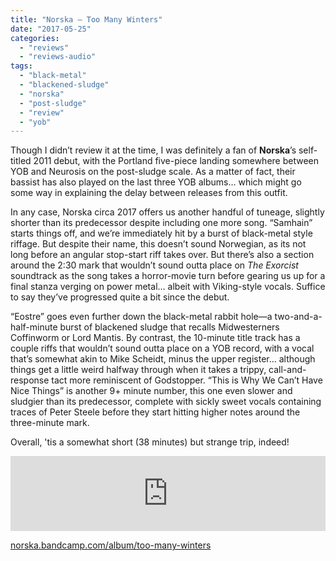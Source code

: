 ```yaml
---
title: "Norska – Too Many Winters"
date: "2017-05-25"
categories: 
  - "reviews"
  - "reviews-audio"
tags: 
  - "black-metal"
  - "blackened-sludge"
  - "norska"
  - "post-sludge"
  - "review"
  - "yob"
---
```


Though I didn’t review it at the time, I was definitely a fan of **Norska**’s self-titled 2011 debut, with the Portland five-piece landing somewhere between YOB and Neurosis on the post-sludge scale. As a matter of fact, their bassist has also played on the last three YOB albums… which might go some way in explaining the delay between releases from this outfit.

In any case, Norska circa 2017 offers us another handful of tuneage, slightly shorter than its predecessor despite including one more song. “Samhain” starts things off, and we’re immediately hit by a burst of black-metal style riffage. But despite their name, this doesn’t sound Norwegian, as its not long before an angular stop-start riff takes over. But there’s also a section around the 2:30 mark that wouldn’t sound outta place on _The Exorcist_ soundtrack as the song takes a horror-movie turn before gearing us up for a final stanza verging on power metal… albeit with Viking-style vocals. Suffice to say they’ve progressed quite a bit since the debut.

“Eostre” goes even further down the black-metal rabbit hole—a two-and-a-half-minute burst of blackened sludge that recalls Midwesterners Coffinworm or Lord Mantis. By contrast, the 10-minute title track has a couple riffs that wouldn’t sound outta place on a YOB record, with a vocal that’s somewhat akin to Mike Scheidt, minus the upper register… although things get a little weird halfway through when it takes a trippy, call-and-response tact more reminiscent of Godstopper. “This is Why We Can’t Have Nice Things” is another 9+ minute number, this one even slower and sludgier than its predecessor, complete with sickly sweet vocals containing traces of Peter Steele before they start hitting higher notes around the three-minute mark.

Overall, 'tis a somewhat short (38 minutes) but strange trip, indeed!

<iframe style="border: 0; width: 100%; height: 120px;" src="https://bandcamp.com/EmbeddedPlayer/album=2726698031/size=large/bgcol=ffffff/linkcol=0687f5/tracklist=false/artwork=small/transparent=true/" width="300" height="150" seamless=""><a href="http://norska.bandcamp.com/album/too-many-winters">Too Many Winters by Norska</a></iframe>

[norska.bandcamp.com/album/too-many-winters](https://norska.bandcamp.com/album/too-many-winters)
